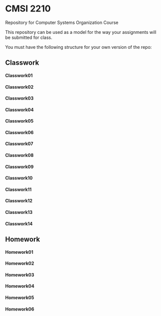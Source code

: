 # CMSI 2210
Repository for Computer Systems Organization Course

This repository can be used as a model for the way your assignments will be submitted for class.

You must have the following structure for your own version of the repo:

## Classwork
#### Classwork01
#### Classwork02
#### Classwork03
#### Classwork04
#### Classwork05
#### Classwork06
#### Classwork07
#### Classwork08
#### Classwork09
#### Classwork10
#### Classwork11
#### Classwork12
#### Classwork13
#### Classwork14

## Homework
#### Homework01
#### Homework02
#### Homework03
#### Homework04
#### Homework05
#### Homework06

